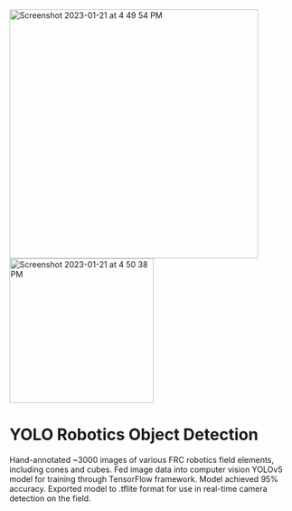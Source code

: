 <img width="440" alt="Screenshot 2023-01-21 at 4 49 54 PM" src="https://github.com/user-attachments/assets/79b6d358-ce9a-4a6e-82e6-e9af954a0513">
<img width="255" alt="Screenshot 2023-01-21 at 4 50 38 PM" src="https://github.com/user-attachments/assets/4f1259af-c057-47f5-88cb-219dd3623599">

# YOLO Robotics Object Detection
Hand-annotated ~3000 images of various FRC robotics field elements, including cones and cubes. Fed image data into computer vision YOLOv5 model for training through TensorFlow framework. Model achieved 95% accuracy. Exported model to .tflite format for use in real-time camera detection on the field.  


